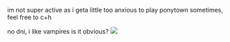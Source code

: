 im not super active as i geta little too anxious to play ponytown sometimes, feel free to c+h

no dni,  i like vampires is it obvious?
![](https://files.catbox.moe/yub6xe.jpg)
